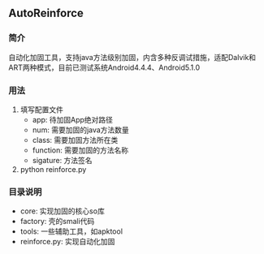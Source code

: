 ## AutoReinforce
### 简介
自动化加固工具，支持java方法级别加固，内含多种反调试措施，适配Dalvik和ART两种模式，目前已测试系统Android4.4.4、Android5.1.0
### 用法

1. 填写配置文件
    - app: 待加固App绝对路径
    - num: 需要加固的java方法数量
    - class: 需要加固方法所在类
    - function: 需要加固的方法名称
    - sigature: 方法签名
2. python reinforce.py

### 目录说明
- core: 实现加固的核心so库
- factory: 壳的smali代码
- tools: 一些辅助工具，如apktool
- reinforce.py: 实现自动化加固